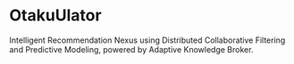 # OtakuUlator
Intelligent Recommendation Nexus using Distributed Collaborative Filtering and Predictive Modeling, powered by Adaptive Knowledge Broker.
